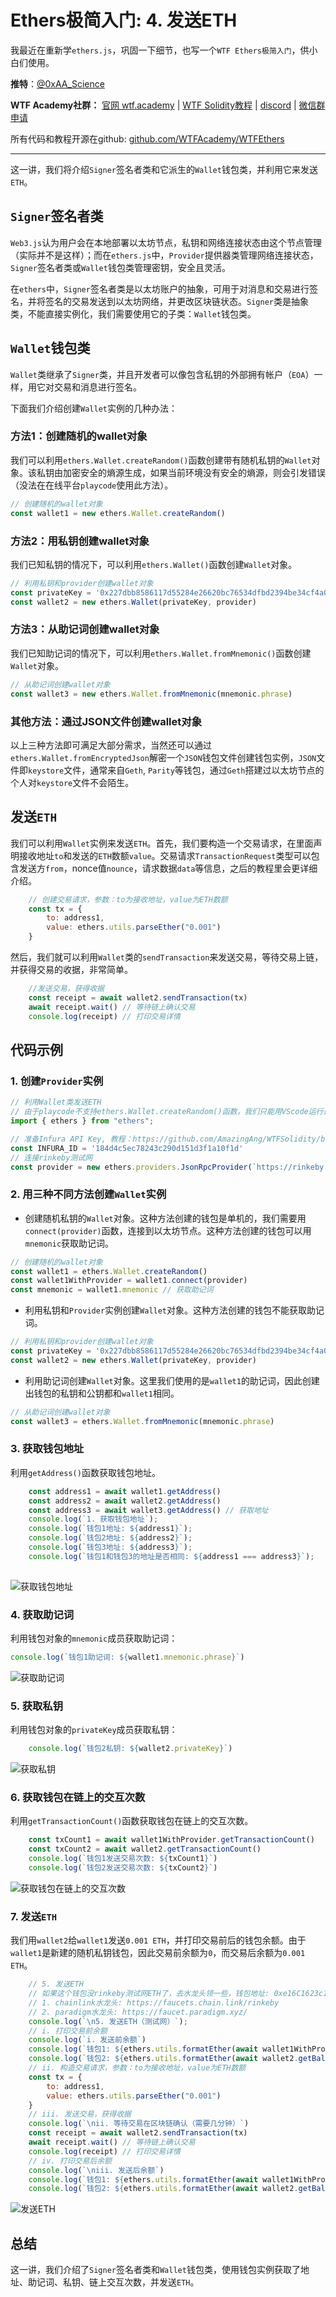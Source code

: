 # Ethers极简入门: 4. 发送ETH
我最近在重新学`ethers.js`，巩固一下细节，也写一个`WTF Ethers极简入门`，供小白们使用。

**推特**：[@0xAA_Science](https://twitter.com/0xAA_Science)

**WTF Academy社群：** [官网 wtf.academy](https://wtf.academy) | [WTF Solidity教程](https://github.com/AmazingAng/WTFSolidity) | [discord](https://discord.wtf.academy) | [微信群申请](https://docs.google.com/forms/d/e/1FAIpQLSe4KGT8Sh6sJ7hedQRuIYirOoZK_85miz3dw7vA1-YjodgJ-A/viewform?usp=sf_link)

所有代码和教程开源在github: [github.com/WTFAcademy/WTFEthers](https://github.com/WTFAcademy/WTFEthers)

-----

这一讲，我们将介绍`Signer`签名者类和它派生的`Wallet`钱包类，并利用它来发送`ETH`。

## `Signer`签名者类

`Web3.js`认为用户会在本地部署以太坊节点，私钥和网络连接状态由这个节点管理（实际并不是这样）；而在`ethers.js`中，`Provider`提供器类管理网络连接状态，`Signer`签名者类或`Wallet`钱包类管理密钥，安全且灵活。

在`ethers`中，`Signer`签名者类是以太坊账户的抽象，可用于对消息和交易进行签名，并将签名的交易发送到以太坊网络，并更改区块链状态。`Signer`类是抽象类，不能直接实例化，我们需要使用它的子类：`Wallet`钱包类。

## `Wallet`钱包类

`Wallet`类继承了`Signer`类，并且开发者可以像包含私钥的外部拥有帐户（`EOA`）一样，用它对交易和消息进行签名。

下面我们介绍创建`Wallet`实例的几种办法：

### 方法1：创建随机的wallet对象

我们可以利用`ethers.Wallet.createRandom()`函数创建带有随机私钥的`Wallet`对象。该私钥由加密安全的熵源生成，如果当前环境没有安全的熵源，则会引发错误（没法在在线平台`playcode`使用此方法）。

```javascript
// 创建随机的wallet对象
const wallet1 = new ethers.Wallet.createRandom()
```

### 方法2：用私钥创建wallet对象
我们已知私钥的情况下，可以利用`ethers.Wallet()`函数创建`Wallet`对象。

```javascript
// 利用私钥和provider创建wallet对象
const privateKey = '0x227dbb8586117d55284e26620bc76534dfbd2394be34cf4a09cb775d593b6f2b'
const wallet2 = new ethers.Wallet(privateKey, provider)
```

### 方法3：从助记词创建wallet对象

我们已知助记词的情况下，可以利用`ethers.Wallet.fromMnemonic()`函数创建`Wallet`对象。


```javascript
// 从助记词创建wallet对象
const wallet3 = new ethers.Wallet.fromMnemonic(mnemonic.phrase)
```
### 其他方法：通过JSON文件创建wallet对象
以上三种方法即可满足大部分需求，当然还可以通过`ethers.Wallet.fromEncryptedJson`解密一个`JSON`钱包文件创建钱包实例，`JSON`文件即`keystore`文件，通常来自`Geth`, `Parity`等钱包，通过`Geth`搭建过以太坊节点的个人对`keystore`文件不会陌生。

## 发送`ETH`

我们可以利用`Wallet`实例来发送`ETH`。首先，我们要构造一个交易请求，在里面声明接收地址`to`和发送的`ETH`数额`value`。交易请求`TransactionRequest`类型可以包含发送方`from`，nonce值`nounce`，请求数据`data`等信息，之后的教程里会更详细介绍。

```javascript
    // 创建交易请求，参数：to为接收地址，value为ETH数额
    const tx = {
        to: address1,
        value: ethers.utils.parseEther("0.001")
    }
```

然后，我们就可以利用`Wallet`类的`sendTransaction`来发送交易，等待交易上链，并获得交易的收据，非常简单。

```javascript
    //发送交易，获得收据
    const receipt = await wallet2.sendTransaction(tx)
    await receipt.wait() // 等待链上确认交易
    console.log(receipt) // 打印交易详情
```

## 代码示例

### 1. 创建`Provider`实例

```javascript
// 利用Wallet类发送ETH
// 由于playcode不支持ethers.Wallet.createRandom()函数，我们只能用VScode运行这一讲代码
import { ethers } from "ethers";

// 准备Infura API Key, 教程：https://github.com/AmazingAng/WTFSolidity/blob/main/Topics/Tools/TOOL02_Infura/readme.md
const INFURA_ID = '184d4c5ec78243c290d151d3f1a10f1d'
// 连接rinkeby测试网
const provider = new ethers.providers.JsonRpcProvider(`https://rinkeby.infura.io/v3/${INFURA_ID}`)
```

### 2. 用三种不同方法创建`Wallet`实例

- 创建随机私钥的`Wallet`对象。这种方法创建的钱包是单机的，我们需要用`connect(provider)`函数，连接到以太坊节点。这种方法创建的钱包可以用`mnemonic`获取助记词。

```javascript
// 创建随机的wallet对象
const wallet1 = ethers.Wallet.createRandom()
const wallet1WithProvider = wallet1.connect(provider)
const mnemonic = wallet1.mnemonic // 获取助记词
```

- 利用私钥和`Provider`实例创建`Wallet`对象。这种方法创建的钱包不能获取助记词。
```javascript
// 利用私钥和provider创建wallet对象
const privateKey = '0x227dbb8586117d55284e26620bc76534dfbd2394be34cf4a09cb775d593b6f2b'
const wallet2 = new ethers.Wallet(privateKey, provider)
```

- 利用助记词创建`Wallet`对象。这里我们使用的是`wallet1`的助记词，因此创建出钱包的私钥和公钥都和`wallet1`相同。

```javascript
// 从助记词创建wallet对象
const wallet3 = ethers.Wallet.fromMnemonic(mnemonic.phrase)
```

### 3. 获取钱包地址

利用`getAddress()`函数获取钱包地址。


```javascript
    const address1 = await wallet1.getAddress()
    const address2 = await wallet2.getAddress() 
    const address3 = await wallet3.getAddress() // 获取地址
    console.log(`1. 获取钱包地址`);
    console.log(`钱包1地址: ${address1}`);
    console.log(`钱包2地址: ${address2}`);
    console.log(`钱包3地址: ${address3}`);
    console.log(`钱包1和钱包3的地址是否相同: ${address1 === address3}`);
    
```

![获取钱包地址](img/4-1.png)


### 4. 获取助记词

利用钱包对象的`mnemonic`成员获取助记词：

```javascript
console.log(`钱包1助记词: ${wallet1.mnemonic.phrase}`)
```
![获取助记词](img/4-2.png)

### 5. 获取私钥
利用钱包对象的`privateKey`成员获取私钥：

```javascript
    console.log(`钱包2私钥: ${wallet2.privateKey}`)
```


![获取私钥](img/4-3.png)

### 6. 获取钱包在链上的交互次数
利用`getTransactionCount()`函数获取钱包在链上的交互次数。

```javascript
    const txCount1 = await wallet1WithProvider.getTransactionCount()
    const txCount2 = await wallet2.getTransactionCount()
    console.log(`钱包1发送交易次数: ${txCount1}`)
    console.log(`钱包2发送交易次数: ${txCount2}`)
```

![获取钱包在链上的交互次数](img/4-4.png)


### 7. 发送`ETH`

我们用`wallet2`给`wallet1`发送`0.001 ETH`，并打印交易前后的钱包余额。由于`wallet1`是新建的随机私钥钱包，因此交易前余额为`0`，而交易后余额为`0.001 ETH`。


```javascript
    // 5. 发送ETH
    // 如果这个钱包没rinkeby测试网ETH了，去水龙头领一些，钱包地址: 0xe16C1623c1AA7D919cd2241d8b36d9E79C1Be2A2
    // 1. chainlink水龙头: https://faucets.chain.link/rinkeby
    // 2. paradigm水龙头: https://faucet.paradigm.xyz/
    console.log(`\n5. 发送ETH（测试网）`);
    // i. 打印交易前余额
    console.log(`i. 发送前余额`)
    console.log(`钱包1: ${ethers.utils.formatEther(await wallet1WithProvider.getBalance())} ETH`)
    console.log(`钱包2: ${ethers.utils.formatEther(await wallet2.getBalance())} ETH`)
    // ii. 构造交易请求，参数：to为接收地址，value为ETH数额
    const tx = {
        to: address1,
        value: ethers.utils.parseEther("0.001")
    }
    // iii. 发送交易，获得收据
    console.log(`\nii. 等待交易在区块链确认（需要几分钟）`)
    const receipt = await wallet2.sendTransaction(tx)
    await receipt.wait() // 等待链上确认交易
    console.log(receipt) // 打印交易详情
    // iv. 打印交易后余额
    console.log(`\niii. 发送后余额`)
    console.log(`钱包1: ${ethers.utils.formatEther(await wallet1WithProvider.getBalance())} ETH`)
    console.log(`钱包2: ${ethers.utils.formatEther(await wallet2.getBalance())} ETH`)
```

![发送ETH](img/4-5.png)


## 总结

这一讲，我们介绍了`Signer`签名者类和`Wallet`钱包类，使用钱包实例获取了地址、助记词、私钥、链上交互次数，并发送`ETH`。
